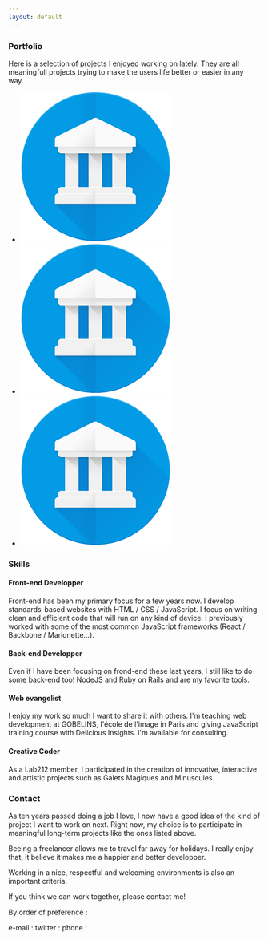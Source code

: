```yaml
---
layout: default
---
```



### Portfolio

Here is a selection of projects I enjoyed working on lately.
They are all meaningfull projects trying to make the users life better or easier in any way.

- ![Google arts and culture Logo](/images/arts_and_culture.png)
- ![Google arts and culture Logo](/images/arts_and_culture.png)
- ![Google arts and culture Logo](/images/arts_and_culture.png)



### Skills

#### Front-end Developper

Front-end has been my primary focus for a few years now.
I develop standards-based websites with HTML / CSS / JavaScript.
I focus on writing clean and efficient code that will run on any kind of device.
I previously worked with some of the most common JavaScript frameworks (React / Backbone / Marionette…).


#### Back-end Developper

Even if I have been focusing on frond-end these last years, I still like to do some back-end too!
NodeJS and Ruby on Rails and are my favorite tools.

#### Web evangelist

I enjoy my work so much I want to share it with others.
I'm teaching web development at GOBELINS, l'école de l'image in Paris and giving JavaScript training course with Delicious Insights.
I'm available for consulting.

#### Creative Coder

As a Lab212 member,
I participated in the creation of innovative, interactive and artistic projects such as Galets Magiques and Minuscules.



### Contact

As ten years passed doing a job I love, I now have a good idea of the kind of project I want to work on next.
Right now, my choice is to participate in meaningful long-term projects like the ones listed above.

Beeing a freelancer allows me to travel far away for holidays. I really enjoy that, it believe it makes me a happier and better developper.

Working in a nice, respectful and welcoming environments is also an important criteria.

If you think we can work together, please contact me!

By order of preference :

e-mail :
twitter :
phone :
